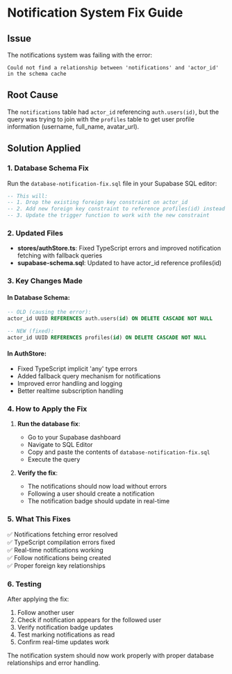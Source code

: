 # Notification System Fix Guide

## Issue
The notifications system was failing with the error:
```
Could not find a relationship between 'notifications' and 'actor_id' in the schema cache
```

## Root Cause
The `notifications` table had `actor_id` referencing `auth.users(id)`, but the query was trying to join with the `profiles` table to get user profile information (username, full_name, avatar_url).

## Solution Applied

### 1. Database Schema Fix
Run the `database-notification-fix.sql` file in your Supabase SQL editor:

```sql
-- This will:
-- 1. Drop the existing foreign key constraint on actor_id
-- 2. Add new foreign key constraint to reference profiles(id) instead of auth.users(id)
-- 3. Update the trigger function to work with the new constraint
```

### 2. Updated Files
- **stores/authStore.ts**: Fixed TypeScript errors and improved notification fetching with fallback queries
- **supabase-schema.sql**: Updated to have actor_id reference profiles(id)

### 3. Key Changes Made

#### In Database Schema:
```sql
-- OLD (causing the error):
actor_id UUID REFERENCES auth.users(id) ON DELETE CASCADE NOT NULL

-- NEW (fixed):
actor_id UUID REFERENCES profiles(id) ON DELETE CASCADE NOT NULL
```

#### In AuthStore:
- Fixed TypeScript implicit 'any' type errors
- Added fallback query mechanism for notifications
- Improved error handling and logging
- Better realtime subscription handling

### 4. How to Apply the Fix

1. **Run the database fix**:
   - Go to your Supabase dashboard
   - Navigate to SQL Editor
   - Copy and paste the contents of `database-notification-fix.sql`
   - Execute the query

2. **Verify the fix**:
   - The notifications should now load without errors
   - Following a user should create a notification
   - The notification badge should update in real-time

### 5. What This Fixes

✅ Notifications fetching error resolved  
✅ TypeScript compilation errors fixed  
✅ Real-time notifications working  
✅ Follow notifications being created  
✅ Proper foreign key relationships  

### 6. Testing

After applying the fix:
1. Follow another user
2. Check if notification appears for the followed user
3. Verify notification badge updates
4. Test marking notifications as read
5. Confirm real-time updates work

The notification system should now work properly with proper database relationships and error handling.